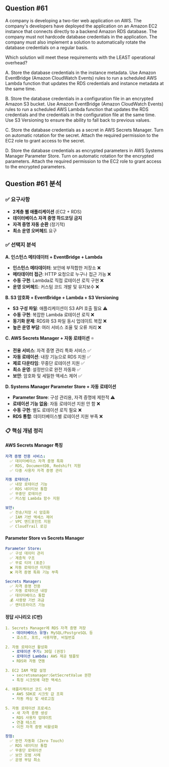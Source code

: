 ## Question #61
A company is developing a two-tier web application on AWS. 
The company's developers have deployed the application on an Amazon EC2 instance that connects directly to a backend Amazon RDS database. 
The company must not hardcode database credentials in the application. 
The company must also implement a solution to automatically rotate the database credentials on a regular basis.

Which solution will meet these requirements with the LEAST operational overhead?

A. Store the database credentials in the instance metadata. Use Amazon EventBridge (Amazon CloudWatch Events) rules to run a scheduled AWS Lambda function that updates the RDS credentials and instance metadata at the same time.

B. Store the database credentials in a configuration file in an encrypted Amazon S3 bucket. Use Amazon EventBridge (Amazon CloudWatch Events) rules to run a scheduled AWS Lambda function that updates the RDS credentials and the credentials in the configuration file at the same time. Use S3 Versioning to ensure the ability to fall back to previous values.

C. Store the database credentials as a secret in AWS Secrets Manager. Turn on automatic rotation for the secret. Attach the required permission to the EC2 role to grant access to the secret.

D. Store the database credentials as encrypted parameters in AWS Systems Manager Parameter Store. Turn on automatic rotation for the encrypted parameters. Attach the required permission to the EC2 role to grant access to the encrypted parameters.

## Question #61 분석

### ✅ 요구사항
- **2계층 웹 애플리케이션** (EC2 + RDS)
- **데이터베이스 자격 증명 하드코딩 금지**
- **자격 증명 자동 순환** (정기적)
- **최소 운영 오버헤드** 요구

### ✅ 선택지 분석

**A. 인스턴스 메타데이터 + EventBridge + Lambda**
- **인스턴스 메타데이터**: 보안에 부적합한 저장소 ❌
- **메타데이터 접근**: HTTP 요청으로 누구나 접근 가능 ❌
- **수동 구현**: Lambda로 직접 로테이션 로직 구현 ❌
- **운영 오버헤드**: 커스텀 코드 개발 및 유지보수 ❌

**B. S3 암호화 + EventBridge + Lambda + S3 Versioning**
- **S3 구성 파일**: 애플리케이션이 S3 API 호출 필요 ⚠️
- **수동 구현**: 복잡한 Lambda 로테이션 로직 ❌
- **동기화 문제**: RDS와 S3 파일 동시 업데이트 복잡 ❌
- **높은 운영 부담**: 여러 서비스 조율 및 오류 처리 ❌

**C. AWS Secrets Manager + 자동 로테이션** ⭐
- **전용 서비스**: 자격 증명 관리 특화 서비스 ✅
- **자동 로테이션**: 내장 기능으로 RDS 지원 ✅
- **제로 다운타임**: 무중단 로테이션 지원 ✅
- **최소 운영**: 설정만으로 완전 자동화 ✅
- **보안**: 암호화 및 세밀한 액세스 제어 ✅

**D. Systems Manager Parameter Store + 자동 로테이션**
- **Parameter Store**: 구성 관리용, 자격 증명에 제한적 ⚠️
- **로테이션 기능 없음**: 자동 로테이션 지원 안 함 ❌
- **수동 구현**: 별도 로테이션 로직 필요 ❌
- **RDS 통합**: 데이터베이스별 로테이션 지원 부족 ❌

### 📋 핵심 개념 정리

#### **AWS Secrets Manager 특징**
```yaml
자격 증명 전용 서비스:
  ✅ 데이터베이스 자격 증명 특화
  ✅ RDS, DocumentDB, Redshift 지원
  ✅ 다중 사용자 자격 증명 관리

자동 로테이션:
  ✅ 내장 로테이션 기능
  ✅ RDS 네이티브 통합
  ✅ 무중단 로테이션
  ✅ 커스텀 Lambda 함수 지원

보안:
  ✅ 전송/저장 시 암호화
  ✅ IAM 기반 액세스 제어
  ✅ VPC 엔드포인트 지원
  ✅ CloudTrail 로깅
```

#### **Parameter Store vs Secrets Manager**
```yaml
Parameter Store:
  ✅ 구성 데이터 관리
  ✅ 계층적 구조
  ✅ 무료 티어 (표준)
  ❌ 자동 로테이션 미지원
  ❌ 자격 증명 특화 기능 부족

Secrets Manager:
  ✅ 자격 증명 전용
  ✅ 자동 로테이션 내장
  ✅ 데이터베이스 통합
  💰 사용량 기반 과금
  ✅ 엔터프라이즈 기능
```

#### **정답 시나리오 (C번)**
```yaml
1. Secrets Manager에 RDS 자격 증명 저장
   - 데이터베이스 유형: MySQL/PostgreSQL 등
   - 호스트, 포트, 사용자명, 비밀번호
   
2. 자동 로테이션 활성화
   - 로테이션 주기: 30일 (권장)
   - 로테이션 Lambda: AWS 제공 템플릿
   - RDS와 자동 연동
   
3. EC2 IAM 역할 설정
   - secretsmanager:GetSecretValue 권한
   - 특정 시크릿에 대한 액세스
   
4. 애플리케이션 코드 수정
   - AWS SDK로 시크릿 값 조회
   - 자동 캐싱 및 새로고침
   
5. 자동 로테이션 프로세스
   - 새 자격 증명 생성
   - RDS 사용자 업데이트
   - 연결 테스트
   - 이전 자격 증명 비활성화

장점:
  ✅ 완전 자동화 (Zero Touch)
  ✅ RDS 네이티브 통합
  ✅ 무중단 로테이션
  ✅ 보안 모범 사례
  ✅ 운영 부담 최소
```

